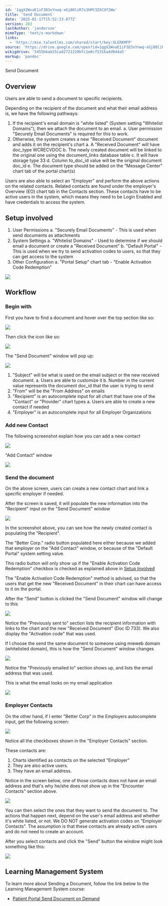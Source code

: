 ```yaml
---
id: '1qgX2WvaE1iF3D3xYnwq-xGj80liR7s3hMY3ZXCUf2Ww'
title: 'Send Document'
date: '2025-01-17T15:52:33.077Z'
version: 283
lastAuthor: 'janderson'
mimeType: 'text/x-markdown'
links:
  - 'https://mie.talentlms.com/shared/start/key:SLERKMFP'
source: 'https://drive.google.com/open?id=1qgX2WvaE1iF3D3xYnwq-xGj80liR7s3hMY3ZXCUf2Ww'
wikigdrive: '5455bbab25cad2721229bfc1e0cf5316add944a5'
markup: 'pandoc'
---
```

Send Document

## Overview

Users are able to send a document to specific recipients.

Depending on the recipient of the document and what their email address is, we have the following pathways:

1. If the recipient's email domain is "white listed" (System setting "Whitelist Domains"), then we attach the document to an email.
    a.  User permission "Securely Email Documents" is required for this to work.
2. Otherwise, the system creates a new "Received Document" document and adds it on the recipient's chart
    a.  A "Received Document" will have doc_type WCRECVDOC
    b.  The newly created document will be linked to the original one using the document_links database table
    c.  It will have storage type 33
    d.  Column to_doc_id value will be the original document doc_id
    e.  The document type should be added on the "Message Center" chart tab of the portal chart(s)

Users are also able to select an "Employer" and perform the above actions on the related contacts.  Related contacts are found under the employer's Overview (EO) chart tab in the Contacts section.  These contacts have to be active users in the system, which means they need to be Login Enabled and have credentials to access the system.


## Setup involved

1. User Permissions
    a.  "Securely Email Documents" - This is used when send documents as attachments
2. System Settings
    a.  "Whitelist Domains" - Used to determine if we should email a document or create a "Received Document"
    b.  "Default Portal" - This is used when we try to send activation codes to users, so that they can get access to the system
3. Other Configuration
    a.  "Portal Setup" chart tab - "Enable Activation Code Redemption"

![](../send-document.assets/f744157ad09a5ccd8e3615ca0c6e7caa.png)

## Workflow

### Begin with

First you have to find a document and hover over the top section like so:

![](../send-document.assets/2330c3cc1ba3b3684bb3934530771f3b.png)

Then click the icon like so:

![](../send-document.assets/48227fa249e541371336ec1bb8640bc0.png)

The "Send Document" window will pop up:

![](../send-document.assets/97cbc65ecaab9151c9dbc0403b60675a.png)

1. "Subject" will be what is used on the email subject or the new received document.
    a.  Users are able to customize it
    b.  Number in the current value represents the document doc_id that the user is trying to send
2. "From" will be the "From Address" on emails
3. "Recipient" is an autocomplete input for all chart that have one of the "Contact" or "Provider" chart types
    a.  Users are able to create a new contact if needed
4. "Employer" is an autocomplete input for all Employer Organizations

### Add new Contact

The following screenshot explain how you can add a new contact

![](../send-document.assets/78a454a3f0091d2c3b7dca4399e857ee.png)

"Add Contact" window

![](../send-document.assets/453e652fa72490562862fa697bb6df02.png)

### Send the document

On the above screen, users can create a new contact chart and link a specific employer if needed.

After the screen is saved, it will populate the new information into the "Recipient" input on the "Send Document" window

![](../send-document.assets/898c23c50b3a4c480029e031d1751644.png)

In the screenshot above, you can see how the newly created contact is populating the "Recipient".

The "Better Corp." radio button populated here either because we added that employer on the "Add Contact" window, or because of the "Default Portal" system setting value.

This radio button will only show up if the "Enable Activation Code Redemption" checkbox is checked as explained above in [Setup Involved](#setup-involved)

The "Enable Activation Code Redemption" method is advised, so that the users that get the new "Received Document" in their chart can have access to it on the portal.

After the "Send" button is clicked the "Send Document" window will change to this

![](../send-document.assets/a8f8f1bd0decdc10991916238d530561.png)

Notice the "Previously sent to" section lists the recipient information with links to the chart and the new "Received Document" (Doc ID 733).  We also display the "Activation code" that was used.

If I choose the send the same document to someone using mieweb domain (whitelisted domain), this is how the "Send Document" window changes

![](../send-document.assets/ebe33f54655e6f739aa05de282659dfd.png)

Notice the "Previously emailed to" section shows up, and lists the email address that was used.

This is what the email looks on my email application

![](../send-document.assets/63ef6e02b907141c12de3ef815eb0855.png)

### Employer Contacts

On the other hand, if I enter "Better Corp" in the Employers autocomplete input, get the following screen:

![](../send-document.assets/9784e74337d7181426bfb06f6fbf83d4.png)

Notice all the checkboxes shown in the "Employer Contacts" section.

These contacts are:

1. Charts identified as contacts on the selected "Employer"
2. They are also active users.
3. They have an email address.

Notice in the screen below, one of those contacts does not have an email address and that's why he/she does not show up in the "Encounter Contacts" section above.

![](../send-document.assets/49791091a060812a0091ee6da37ecc7d.png)

You can then select the ones that they want to send the document to.  The actions that happen next, depend on the user's email address and whether it's white listed, or not.  We DO NOT generate activation codes on "Employer Contacts".  The assumption is that these contacts are already active users and do not need to create an account.

After you select contacts and click the "Send" button the window might look something like this:

![](../send-document.assets/8ea6ebef58b2e81b1901959f17e0bf0c.png)

## Learning Management System

To learn more about Sending a Document, follow the link below to the Learning Management System course:

* [Patient Portal Send Document on Demand](https://mie.talentlms.com/shared/start/key:SLERKMFP)
